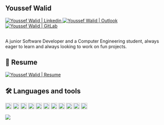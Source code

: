 ## Youssef Walid

<a href="https://www.linkedin.com/in/yousefwalid/">
  <img src="https://img.shields.io/badge/-yousefwalid-blue?style=flat&logo=Linkedin&logoColor=white&link=https://www.linkedin.com/in/yousefwalid/" alt="Youssef Walid | Linkedin">
</a>

<a href="mailto:yousefwalid98@hotmail.com">
  <img src="https://img.shields.io/badge/-yousefwalid98@hotmail.com-1ca0f1?style=flat&logo=Microsoft-Outlook&logoColor=white&link=mailto:yousefwalid98@hotmail.com" alt="Youssef Walid | Outlook">
</a>

<a href="https://gitlab.com/yousefwalid">
  <img src="https://img.shields.io/badge/-yousefwalid-e06b26?style=flat&logo=GitLab&logoColor=white&link=https://gitlab.com/yousefwalid" alt="Youssef Walid | GitLab">
</a>

<br>
<br>

A junior Software Developer and a Computer Engineering student, always eager to learn and always looking to work on fun projects.

## 📝 Resume 
<a href="https://drive.google.com/file/d/1csMAVVzAyScByaglh2outSzD2J76Md65/view?usp=share_link" type="application/pdf">
  <img src="https://i.imgur.com/PmqnGaT.png" alt="Youssef Walid | Resume">
</a>

## 🛠 Languages and tools


<code><img height="20" alt="C++" src="https://i.imgur.com/QTP0zhp.png"></code>
<code><img height="20" alt="C#" src="https://i.imgur.com/CtqbEHu.png"></code>
<code><img height="20" alt="js" src="https://i.imgur.com/R0BfmBL.png"></code>
<code><img height="20" alt="TS" src="https://i.imgur.com/Rjvvkpd.png"></code>
<code><img height="20" alt="nodejs" src="https://i.imgur.com/Hi7Betu.png"></code>
<code><img height="20" alt="mongoDB" src="https://i.imgur.com/uemLvhs.png"></code>
<code><img height="20" alt="mySQL" src="https://i.imgur.com/2bScz0p.png"></code>
<code><img height="20" alt="vuejs" src="https://i.imgur.com/xqsHSZ5.png"></code>
<code><img height="20" alt="python" src="https://i.imgur.com/SJzjyHp.png"></code>
<code><img height="20" alt="golang" src="https://i.imgur.com/1jt4iPR.png"></code>
<code><img height="20" alt="git" src="https://i.imgur.com/cSu4jhA.png"></code>

![](https://docs.google.com/viewer?url=https://raw.githubusercontent.com/degoes-consulting/lambdaconf-2015/master/speakers/jdegoes/intro-purescript/presentation.pdf)
